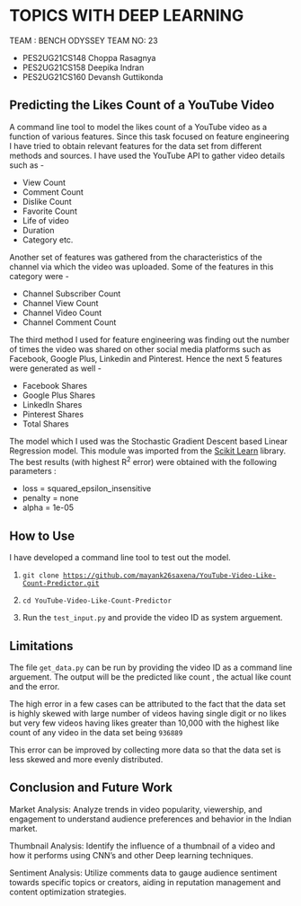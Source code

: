 # TOPICS WITH DEEP LEARNING

   TEAM : BENCH ODYSSEY
   TEAM NO: 23
   
- PES2UG21CS148 Choppa Rasagnya
- PES2UG21CS158 Deepika Indran
- PES2UG21CS160 Devansh Guttikonda

## Predicting the Likes Count of a YouTube Video

A command line tool to model the likes count of a YouTube video as a function of various
features. Since this task focused on feature engineering I have tried to obtain relevant features for the data set from different
methods and sources. I have used the YouTube API to gather video details such as -
- View Count
- Comment Count
- Dislike Count
- Favorite Count
- Life of video
- Duration
- Category etc.

Another set of features was gathered from the characteristics of the channel via which the video was uploaded. Some of the features in this category were -
- Channel Subscriber Count
- Channel View Count 
- Channel Video Count
- Channel Comment Count

The third method I used for feature engineering was finding out the number of times the video was shared on other social media platforms such as Facebook, Google Plus, Linkedin and Pinterest. Hence the next 5 features were generated as well -
- Facebook Shares
- Google Plus Shares
- LinkedIn Shares
- Pinterest Shares
- Total Shares

The model which I used was the Stochastic Gradient Descent based Linear Regression model. This module was imported from the [Scikit Learn](http://scikit-learn.org/) library. The best results (with highest R<sup>2</sup> error) were obtained with the following parameters :
- loss = squared_epsilon_insensitive
- penalty = none
- alpha = 1e-05

## How to Use
I have developed a command line tool to test out the model. 

1) <code>git clone https://github.com/mayank26saxena/YouTube-Video-Like-Count-Predictor.git</code>

2) <code>cd YouTube-Video-Like-Count-Predictor</code>

3) Run the <code>test_input.py</code> and provide the video ID as system arguement.

## Limitations
The file <code>get_data.py</code> can be run by providing the video ID as a command line arguement. The output will be the predicted like count , the actual like count and the error.

The high error in a few cases can be attributed to the fact that the data set is highly skewed with large number of videos having single digit or no likes but very few videos having likes greater than 10,000 with the highest like count of any video in the data set being <code>936889</code>

This error can be improved by collecting more data so that the data set is less skewed and more evenly distributed.

## Conclusion and Future Work
Market Analysis:
Analyze trends in video popularity, viewership, and engagement to understand audience preferences and behavior in the Indian market.

Thumbnail Analysis:
Identify the influence of a thumbnail of a video and how it performs using CNN’s and other Deep learning techniques. 

Sentiment Analysis: 
Utilize comments data to gauge audience sentiment towards specific topics or creators, aiding in reputation management and content optimization strategies.

